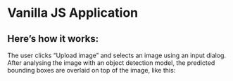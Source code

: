 # Vanilla JS Application

## Here’s how it works:
The user clicks “Upload image” and selects an image using an input dialog. After analysing the image with an object detection model, the predicted bounding boxes are overlaid on top of the image, like this: